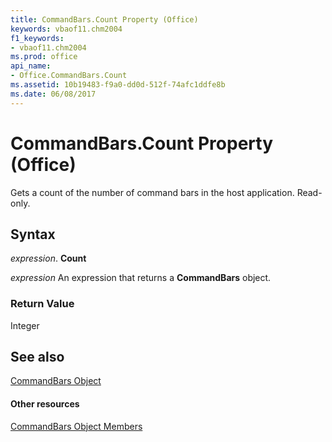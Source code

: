 ```yaml
---
title: CommandBars.Count Property (Office)
keywords: vbaof11.chm2004
f1_keywords:
- vbaof11.chm2004
ms.prod: office
api_name:
- Office.CommandBars.Count
ms.assetid: 10b19483-f9a0-dd0d-512f-74afc1ddfe8b
ms.date: 06/08/2017
---
```



# CommandBars.Count Property (Office)

Gets a count of the number of command bars in the host application. Read-only.


## Syntax

 _expression_. **Count**

 _expression_ An expression that returns a **CommandBars** object.


### Return Value

Integer


## See also


[CommandBars Object](commandbars-object-office.md)
#### Other resources


[CommandBars Object Members](commandbars-members-office.md)

